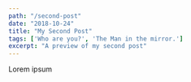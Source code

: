 ```yaml
---
path: "/second-post"
date: "2018-10-24"
title: "My Second Post"
tags: ['Who are you?', 'The Man in the mirror.']
excerpt: "A preview of my second post"
---
```


Lorem ipsum
